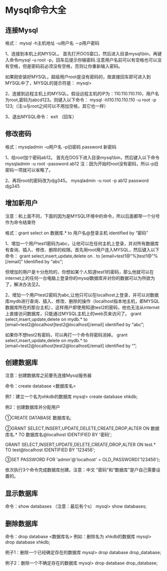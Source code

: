 # Mysql命令大全 

## 连接Mysql
格式： mysql -h主机地址 -u用户名 －p用户密码

1、连接到本机上的MYSQL。
首先打开DOS窗口，然后进入目录mysql\bin，再键入命令mysql -u root -p，回车后提示你输密码.注意用户名前可以有空格也可以没有空格，但是密码前必须没有空格，否则让你重新输入密码。

如果刚安装好MYSQL，超级用户root是没有密码的，故直接回车即可进入到MYSQL中了，MYSQL的提示符是： mysql>

2、连接到远程主机上的MYSQL。假设远程主机的IP为：110.110.110.110，用户名为root,密码为abcd123。则键入以下命令：
    mysql -h110.110.110.110 -u root -p 123;（注:u与root之间可以不用加空格，其它也一样）

3、退出MYSQL命令： exit （回车）
 
## 修改密码
格式：mysqladmin -u用户名 -p旧密码 password 新密码

1、给root加个密码ab12。
首先在DOS下进入目录mysql\bin，然后键入以下命令
    mysqladmin -u root -password ab12
注：因为开始时root没有密码，所以-p旧密码一项就可以省略了。

2、再将root的密码改为djg345。
    mysqladmin -u root -p ab12 password djg345


## 增加新用户
注意：和上面不同，下面的因为是MYSQL环境中的命令，所以后面都带一个分号作为命令结束符

格式：grant select on 数据库.* to 用户名@登录主机 identified by “密码”

1、增加一个用户test1密码为abc，让他可以在任何主机上登录，并对所有数据库有查询、插入、修改、删除的权限。首先用root用户连入MYSQL，然后键入以下命令：
    grant select,insert,update,delete on *.* to [email=test1@”%]test1@”%[/email]” Identified by “abc”;

但增加的用户是十分危险的，你想如某个人知道test1的密码，那么他就可以在internet上的任何一台电脑上登录你的mysql数据库并对你的数据可以为所欲为了，解决办法见2。

2、增加一个用户test2密码为abc,让他只可以在localhost上登录，并可以对数据库mydb进行查询、插入、修改、删除的操作（localhost指本地主机，即MYSQL数据库所在的那台主机），这样用户即使用知道test2的密码，他也无法从internet上直接访问数据库，只能通过MYSQL主机上的web页来访问了。
    grant select,insert,update,delete on mydb.* to [email=test2@localhost]test2@localhost[/email] identified by “abc”;

如果你不想test2有密码，可以再打一个命令将密码消掉。
    grant select,insert,update,delete on mydb.* to [email=test2@localhost]test2@localhost[/email] identified by “”;
 
## 创建数据库
注意：创建数据库之前要先连接Mysql服务器

命令：create database <数据库名>

例1：建立一个名为xhkdb的数据库
   mysql> create database xhkdb;

例2：创建数据库并分配用户

①CREATE DATABASE 数据库名;

②GRANT SELECT,INSERT,UPDATE,DELETE,CREATE,DROP,ALTER ON 数据库名.* TO 数据库名@localhost IDENTIFIED BY '密码';

GRANT SELECT,INSERT,UPDATE,DELETE,CREATE,DROP,ALTER ON test.* TO test@localhost IDENTIFIED BY '123456';

③SET PASSWORD FOR 'admin'@'localhost' = OLD_PASSWORD('123456');

依次执行3个命令完成数据库创建。注意：中文 “密码”和“数据库”是户自己需要设置的。



## 显示数据库
命令：show databases （注意：最后有个s）
mysql> show databases;


##  删除数据库
命令：drop database <数据库名>
例如：删除名为 xhkdb的数据库
mysql> drop database xhkdb;

例子1：删除一个已经确定存在的数据库
   mysql> drop database drop_database;

例子2：删除一个不确定存在的数据库
   mysql> drop database drop_database;